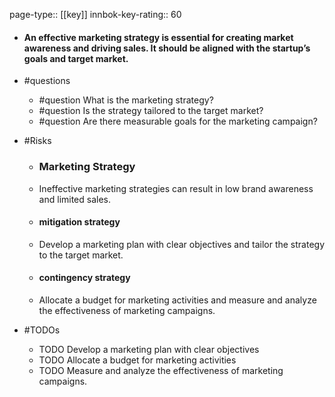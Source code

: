 page-type:: [[key]]
innbok-key-rating:: 60
- #### An effective marketing strategy is essential for creating market awareness and driving sales. It should be aligned with the startup’s goals and target market.
- #questions
  - #question What is the marketing strategy?
  - #question Is the strategy tailored to the target market?
  - #question Are there measurable goals for the marketing campaign?
- #Risks

  - ### Marketing Strategy
  - Ineffective marketing strategies can result in low brand awareness and limited sales.
  - #### mitigation strategy
  - Develop a marketing plan with clear objectives and tailor the strategy to the target market.
  - #### contingency strategy
  - Allocate a budget for marketing activities and measure and analyze the effectiveness of marketing campaigns.
- #TODOs
  - TODO Develop a marketing plan with clear objectives
  - TODO  Allocate a budget for marketing activities
  - TODO  Measure and analyze the effectiveness of marketing campaigns.



